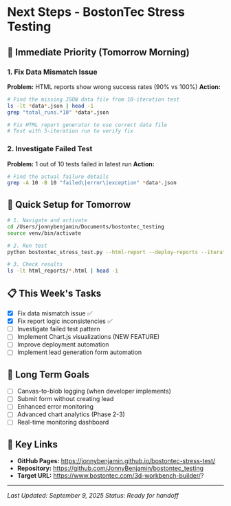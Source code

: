 # Next Steps - BostonTec Stress Testing

## 🚨 Immediate Priority (Tomorrow Morning)

### 1. Fix Data Mismatch Issue
**Problem:** HTML reports show wrong success rates (90% vs 100%)
**Action:** 
```bash
# Find the missing JSON data file from 10-iteration test
ls -lt *data*.json | head -1
grep "total_runs.*10" *data*.json

# Fix HTML report generator to use correct data file
# Test with 5-iteration run to verify fix
```

### 2. Investigate Failed Test
**Problem:** 1 out of 10 tests failed in latest run
**Action:**
```bash
# Find the actual failure details
grep -A 10 -B 10 "failed\|error\|exception" *data*.json
```

## 🔧 Quick Setup for Tomorrow

```bash
# 1. Navigate and activate
cd /Users/jonnybenjamin/Documents/bostontec_testing
source venv/bin/activate

# 2. Run test
python bostontec_stress_test.py --html-report --deploy-reports --iterations 5

# 3. Check results
ls -lt html_reports/*.html | head -1
```

## 📋 This Week's Tasks

- [x] Fix data mismatch issue ✅
- [x] Fix report logic inconsistencies ✅
- [ ] Investigate failed test pattern
- [ ] Implement Chart.js visualizations (NEW FEATURE)
- [ ] Improve deployment automation
- [ ] Implement lead generation form automation

## 🎯 Long Term Goals

- [ ] Canvas-to-blob logging (when developer implements)
- [ ] Submit form without creating lead
- [ ] Enhanced error monitoring
- [ ] Advanced chart analytics (Phase 2-3)
- [ ] Real-time monitoring dashboard

## 🔗 Key Links

- **GitHub Pages:** https://jonnybenjamin.github.io/bostontec-stress-test/
- **Repository:** https://github.com/JonnyBenjamin/bostontec_testing
- **Target URL:** https://www.bostontec.com/3d-workbench-builder/?

---
*Last Updated: September 9, 2025*
*Status: Ready for handoff*
